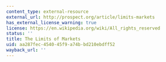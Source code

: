 ```yaml
---
content_type: external-resource
external_url: http://prospect.org/article/limits-markets
has_external_license_warning: true
license: https://en.wikipedia.org/wiki/All_rights_reserved
status: ''
title: The Limits of Markets
uid: aa287fec-4540-45f9-a74b-bd210ebdff52
wayback_url: ''
---
```

